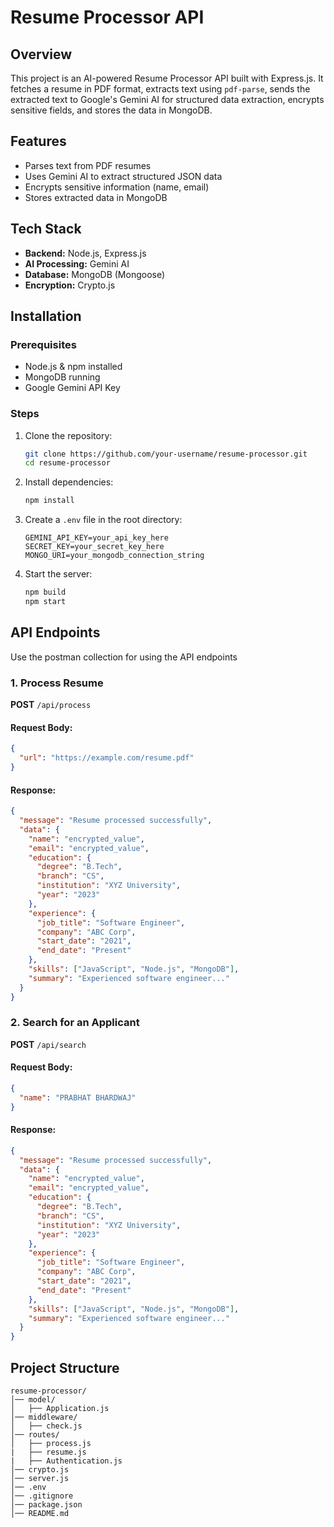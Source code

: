# Resume Processor API

## Overview
This project is an AI-powered Resume Processor API built with Express.js. It fetches a resume in PDF format, extracts text using `pdf-parse`, sends the extracted text to Google's Gemini AI for structured data extraction, encrypts sensitive fields, and stores the data in MongoDB.

## Features
- Parses text from PDF resumes
- Uses Gemini AI to extract structured JSON data
- Encrypts sensitive information (name, email)
- Stores extracted data in MongoDB

## Tech Stack
- **Backend:** Node.js, Express.js
- **AI Processing:** Gemini AI
- **Database:** MongoDB (Mongoose)
- **Encryption:** Crypto.js

## Installation

### Prerequisites
- Node.js & npm installed
- MongoDB running
- Google Gemini API Key

### Steps
1. Clone the repository:
   ```sh
   git clone https://github.com/your-username/resume-processor.git
   cd resume-processor
   ```
2. Install dependencies:
   ```sh
   npm install
   ```
3. Create a `.env` file in the root directory:
   ```
   GEMINI_API_KEY=your_api_key_here
   SECRET_KEY=your_secret_key_here
   MONGO_URI=your_mongodb_connection_string
   ```
4. Start the server:
   ```sh
   npm build
   npm start
   ```

## API Endpoints
Use the postman collection for using the API endpoints
### 1. Process Resume
**POST** `/api/process`
#### Request Body:
```json
{
  "url": "https://example.com/resume.pdf"
}
```
#### Response:
```json
{
  "message": "Resume processed successfully",
  "data": {
    "name": "encrypted_value",
    "email": "encrypted_value",
    "education": {
      "degree": "B.Tech",
      "branch": "CS",
      "institution": "XYZ University",
      "year": "2023"
    },
    "experience": {
      "job_title": "Software Engineer",
      "company": "ABC Corp",
      "start_date": "2021",
      "end_date": "Present"
    },
    "skills": ["JavaScript", "Node.js", "MongoDB"],
    "summary": "Experienced software engineer..."
  }
}
```

### 2. Search for an Applicant
**POST** `/api/search`
#### Request Body:
```json
{
  "name": "PRABHAT BHARDWAJ"
}
```
#### Response:
```json
{
  "message": "Resume processed successfully",
  "data": {
    "name": "encrypted_value",
    "email": "encrypted_value",
    "education": {
      "degree": "B.Tech",
      "branch": "CS",
      "institution": "XYZ University",
      "year": "2023"
    },
    "experience": {
      "job_title": "Software Engineer",
      "company": "ABC Corp",
      "start_date": "2021",
      "end_date": "Present"
    },
    "skills": ["JavaScript", "Node.js", "MongoDB"],
    "summary": "Experienced software engineer..."
  }
}
```

## Project Structure
```
resume-processor/
│── model/
│   ├── Application.js
│── middleware/
│   ├── check.js
│── routes/
│   ├── process.js
|   ├── resume.js
|   ├── Authentication.js
│── crypto.js
│── server.js
│── .env
│── .gitignore
│── package.json
│── README.md
```
